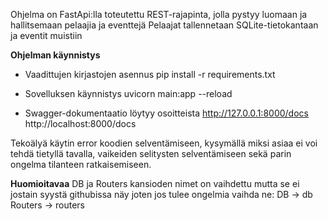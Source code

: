 Ohjelma on FastApi:lla toteutettu REST-rajapinta, jolla pystyy luomaan ja hallitsemaan pelaajia ja eventtejä
Pelaajat tallennetaan SQLite-tietokantaan ja eventit muistiin


**Ohjelman käynnistys**

  - Vaadittujen kirjastojen asennus
      pip install -r requirements.txt

  - Sovelluksen käynnistys
      uvicorn main:app --reload

  - Swagger-dokumentaatio löytyy osoitteista
      http://127.0.0.1:8000/docs
      http://localhost:8000/docs


Tekoälyä käytin error koodien selventämiseen, kysymällä miksi asiaa ei voi tehdä tietyllä tavalla, vaikeiden selitysten selventämiseen sekä parin ongelma tilanteen ratkaisemiseen.

**Huomioitavaa**
DB ja Routers kansioden nimet on vaihdettu mutta se ei jostain syystä githubissa näy joten jos tulee ongelmia vaihda ne:
DB -> db
Routers -> routers
